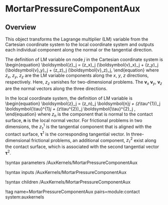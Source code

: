 # MortarPressureComponentAux

## Overview

This object transforms the Lagrange multiplier (LM) variable from the Cartesian coordinate system to the local coordinate system and outputs each individual component along the normal or the tangential direction.

The definition of LM variable on node $j$ in the Cartesian coordinate system is
\begin{equation}
\boldsymbol{z}_j = (z_x)_j (\boldsymbol{v}_x)_j + (z_y)_j (\boldsymbol{v}_y)_j + (z_z)_j (\boldsymbol{v}_z)_j,
\end{equation}
where $z_x$, $z_y$, $z_z$ are the LM variable components along the $x$, $y$, $z$ directions, respectively. Here, $z_z$ vanishes for two-dimensional problems. The $\boldsymbol{v}_x$ $\boldsymbol{v}_y$, $\boldsymbol{v}_z$ are the normal vectors along the three directions.

In the local coordinate system, the definition of LM variable is
\begin{equation}
\boldsymbol{z}_j = (z_n)_j \boldsymbol{n}_j + (z_\tau^{1})_j \boldsymbol{\tau}^{1}_j + (z_\tau^{2})_j \boldsymbol{\tau}^{2}_j ,
\end{equation}
where $z_n$ is the component that is normal to the contact surface,  $\boldsymbol{n}$ is the local normal vector. For frictional problems in two dimensions, the $z_\tau^{1}$ is the tangential component that is aligned with the contact surface, $\boldsymbol{\tau}^{1}$ is the corresponding tangential vector. In three-dimensional frictional problems, an additional component, $z_\tau^{2}$ exist along the contact surface, which is associated with the second tangential vector $\boldsymbol{\tau}^{2}$.


!syntax parameters /AuxKernels/MortarPressureComponentAux

!syntax inputs /AuxKernels/MortarPressureComponentAux

!syntax children /AuxKernels/MortarPressureComponentAux

!tag name=MortarPressureComponentAux pairs=module:contact system:auxkernels
